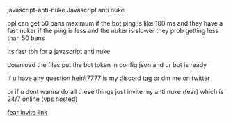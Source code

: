 javascript-anti-nuke
Javascript anti nuke

ppl can get 50 bans maximum if the bot ping is like 100 ms and they have a fast nuker if the ping is less and the nuker is slower they prob getting less than 50 bans

Its fast tbh for a javascript anti nuke

download the files put the bot token in config.json and ur bot is ready

if u have any question heir#7777 is my discord tag or dm me on twitter

or if u dont wanna do all these things just invite my anti nuke (fear) which is 24/7 online (vps hosted)

[fear invite link](https://discord.com/api/oauth2/authorize?client_id=821093463587815494&permissions=8&scope=bot)
